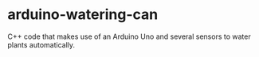 # arduino-watering-can
C++ code that makes use of an Arduino Uno and several sensors to water plants automatically.
